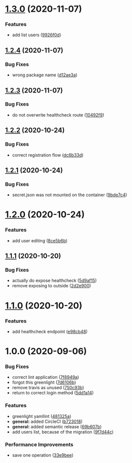 # [1.3.0](https://github.com/AEGEE/gsuite-wrapper/compare/1.2.4...1.3.0) (2020-11-07)


### Features

* add list users ([9926f0d](https://github.com/AEGEE/gsuite-wrapper/commit/9926f0d6245f7d182e4599ebe79ff6be0fb3664f))

## [1.2.4](https://github.com/AEGEE/gsuite-wrapper/compare/1.2.3...1.2.4) (2020-11-07)


### Bug Fixes

* wrong package name ([d12ae3a](https://github.com/AEGEE/gsuite-wrapper/commit/d12ae3af3a7be97fcc227fbf69dabac3f8b4f9d2))

## [1.2.3](https://github.com/AEGEE/gsuite-wrapper/compare/1.2.2...1.2.3) (2020-11-07)


### Bug Fixes

* do not overwrite healthcheck route ([10492f9](https://github.com/AEGEE/gsuite-wrapper/commit/10492f9371d5b4c86ec9c8aa844da2c97261d1e7))

## [1.2.2](https://github.com/AEGEE/gsuite-wrapper/compare/1.2.1...1.2.2) (2020-10-24)


### Bug Fixes

* correct registration flow ([dc6b33d](https://github.com/AEGEE/gsuite-wrapper/commit/dc6b33dc78cd549da816c834c74dc12b16a8ad3b))

## [1.2.1](https://github.com/AEGEE/oms-gsuite-wrapper/compare/1.2.0...1.2.1) (2020-10-24)


### Bug Fixes

* secret.json was not mounted on the container ([9bde7c4](https://github.com/AEGEE/oms-gsuite-wrapper/commit/9bde7c4e23252d32fd92e73bc485352a140ec10e))

# [1.2.0](https://github.com/AEGEE/oms-gsuite-wrapper/compare/1.1.1...1.2.0) (2020-10-24)


### Features

* add user editing ([8ce5b6b](https://github.com/AEGEE/oms-gsuite-wrapper/commit/8ce5b6ba8621c784c663c27205f98171e71e93c1))

## [1.1.1](https://github.com/AEGEE/oms-gsuite-wrapper/compare/1.1.0...1.1.1) (2020-10-20)


### Bug Fixes

* actually do expose healthcheck ([5d9af15](https://github.com/AEGEE/oms-gsuite-wrapper/commit/5d9af15680bd1ab67f91062731a845f253ba49fe))
* remove exposing to outside ([2d2e900](https://github.com/AEGEE/oms-gsuite-wrapper/commit/2d2e900692de40f92fcfdb99817215d038e79d58))

# [1.1.0](https://github.com/AEGEE/oms-gsuite-wrapper/compare/1.0.0...1.1.0) (2020-10-20)


### Features

* add healthcheck endpoint ([e98cb48](https://github.com/AEGEE/oms-gsuite-wrapper/commit/e98cb48a9a60785899d4afd6b73239b7b94da252))

# 1.0.0 (2020-09-06)


### Bug Fixes

* correct lint application ([7f8949a](https://github.com/AEGEE/oms-gsuite-wrapper/commit/7f8949a52f3c5579d7b3fc0bbbd51eca25951f58))
* forgot this greenlight ([7d6106b](https://github.com/AEGEE/oms-gsuite-wrapper/commit/7d6106bc9ec810e58411201910c0f4766dd04a7a))
* remove travis as unused ([750c93b](https://github.com/AEGEE/oms-gsuite-wrapper/commit/750c93b1999023d3055f39c2458e58af1ab0e1a6))
* return to correct login method ([5dd1a14](https://github.com/AEGEE/oms-gsuite-wrapper/commit/5dd1a14752b13aa56871627eee264f5e3d513f7b))


### Features

* greenlight yamllint ([481325a](https://github.com/AEGEE/oms-gsuite-wrapper/commit/481325a216410050ac8b5fcf1667e83bcc267672))
* **general:** added CircleCI ([b723018](https://github.com/AEGEE/oms-gsuite-wrapper/commit/b723018cac388ef93e074fdf18bc61b4fcac4e02))
* **general:** added semantic release ([69b607b](https://github.com/AEGEE/oms-gsuite-wrapper/commit/69b607b5947e5d82f1c20a208bae68e0b9e7c501))
* add users list, because of the migration ([9f7d44c](https://github.com/AEGEE/oms-gsuite-wrapper/commit/9f7d44c2c824c2a9e1f5250ac858581f08b8d0f8))


### Performance Improvements

* save one operation ([33e9bee](https://github.com/AEGEE/oms-gsuite-wrapper/commit/33e9bee85eafd6cfd5d115d8e085567aeebb04b4))
